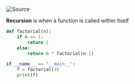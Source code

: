 ![Source](https://youtu.be/XYwJKFB8DUk?list=PLu0W_9lII9agwh1XjRt242xIpHhPT2llg)

**Recursion** is when a function is called within itself

```python
def factorial(n):
	if n == 1:
		return 1
	else:	
		return n * factorial(n-1)

if __name__ == "__main__":
	f = factorial(3)
	print(f)
```

